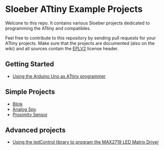 # Sloeber ATtiny Example Projects
Welcone to this repo. It contains various Sloeber projects dedicated to programming the ATtiny and compatibles.

Feel free to contribute to this repository by sending pull requests for your ATtiny projects. Make sure that the projects are documented (also on the wiki) and all sources contain the [EPLV2](https://github.com/Sloeber/ATtiny/wiki/EPL-V2) license header.

## Getting Started
* [Using the Arduino Uno as ATtiny programmer](https://github.com/Sloeber/ATtiny/wiki/Arduino-Uno-Programmer)

## Simple Projects
* [Blink](https://github.com/Sloeber/ATtiny/wiki/Blink)
* [Analog Spy](https://github.com/Sloeber/ATtiny/Analog-Spy)
* [Proximity Sensor](https://github.com/Sloeber/ATtiny/wiki/Proximity)

## Advanced projects
* [Using the ledControl library to program the MAX2719 LED Matrix Driver](https://github.com/Sloeber/ATtiny/wiki/ledmatrix4)
